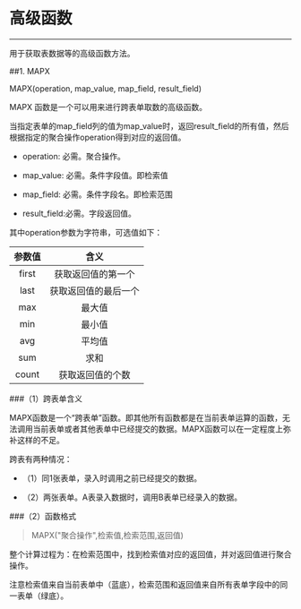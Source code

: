 # 高级函数
***
用于获取表数据等的高级函数方法。

##1. MAPX


MAPX(operation, map_value, map_field, result_field)    

MAPX 函数是一个可以用来进行跨表单取数的高级函数。   

当指定表单的map_field列的值为map_value时，返回result_field的所有值，然后根据指定的聚合操作operation得到对应的返回值。    

* operation: 必需。聚合操作。   

* map_value: 必需。条件字段值。即检索值   

* map_field: 必需。条件字段名。即检索范围   

* result_field:必需。字段返回值。   

其中operation参数为字符串，可选值如下：   

参数值|含义
:-:|:-:
first|获取返回值的第一个
last|获取返回值的最后一个
max|最大值
min|最小值
avg|平均值
sum|求和
count|获取返回值的个数

###（1）跨表单含义

MAPX函数是一个“跨表单”函数。即其他所有函数都是在当前表单运算的函数，无法调用当前表单或者其他表单中已经提交的数据。MAPX函数可以在一定程度上弥补这样的不足。   

跨表有两种情况：   

* （1）同1张表单，录入时调用之前已经提交的数据。     

* （2）两张表单。A表录入数据时，调用B表单已经录入的数据。     

###（2）函数格式

>MAPX("聚合操作",检索值,检索范围,返回值)
     

    
整个计算过程为：在检索范围中，找到检索值对应的返回值，并对返回值进行聚合操作。   

注意检索值来自当前表单中（蓝底），检索范围和返回值来自所有表单字段中的同一表单（绿底）。    

